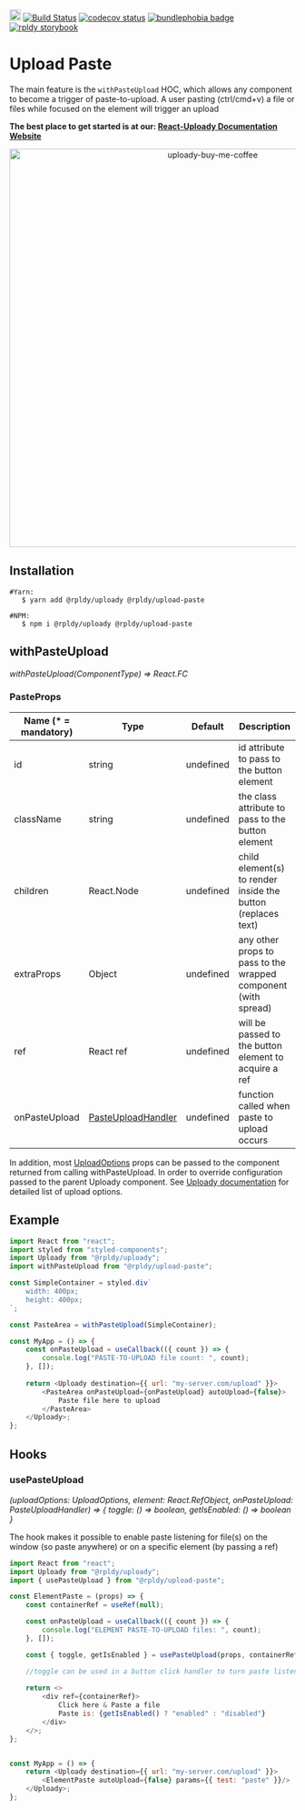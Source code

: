 <a href="https://badge.fury.io/js/%40rpldy%2Fupload-paste">
    <img src="https://badge.fury.io/js/%40rpldy%2Fupload-paste.svg" alt="npm version" height="20"></a>
<a href="https://github.com/rpldy/react-uploady/actions/workflows/pr.yml">
        <img src="https://github.com/rpldy/react-uploady/actions/workflows/pr.yml/badge.svg" alt="Build Status"/></a>
<a href="https://codecov.io/gh/rpldy/react-uploady">
    <img src="https://codecov.io/gh/rpldy/react-uploady/branch/master/graph/badge.svg" alt="codecov status"/></a> 
<a href="https://bundlephobia.com/result?p=@rpldy/upload-paste">
    <img src="https://badgen.net/bundlephobia/minzip/@rpldy/upload-paste" alt="bundlephobia badge"/></a>
<a href="https://react-uploady-storybook.netlify.com/?path=/story/upload-paste--simple">
   <img src="https://cdn.jsdelivr.net/gh/storybookjs/brand@master/badge/badge-storybook.svg" alt="rpldy storybook"/></a> 

# Upload Paste

The main feature is the `withPasteUpload` HOC, which allows any component to become a trigger of paste-to-upload.
A user pasting (ctrl/cmd+v) a file or files while focused on the element will trigger an upload 

**The best place to get started is at our: [React-Uploady Documentation Website](https://react-uploady.org)**

<p align="center">
    <a href="https://www.buymeacoffee.com/yoav"> 
        <img width="700" alt="uploady-buy-me-coffee" src="https://github.com/user-attachments/assets/3a22cd82-94f8-4b79-8b1b-c783be5ecb88">
    </a>
</p>

## Installation

```shell
#Yarn: 
   $ yarn add @rpldy/uploady @rpldy/upload-paste 

#NPM:
   $ npm i @rpldy/uploady @rpldy/upload-paste   
``` 

## withPasteUpload

_withPasteUpload(ComponentType<any>) => React.FC<PasteProps>_

### PasteProps

| Name (* = mandatory) | Type                                                                               | Default   | Description                                                    |
|----------------------|------------------------------------------------------------------------------------|-----------|----------------------------------------------------------------|
| id                   | string                                                                             | undefined | id attribute to pass to the button element                     |
| className            | string                                                                             | undefined | the class attribute to pass to the button element              |
| children             | React.Node                                                                         | undefined | child element(s) to render inside the button (replaces text)   |
| extraProps           | Object                                                                             | undefined | any other props to pass to the wrapped component (with spread) |
| ref                  | React ref                                                                          | undefined | will be passed to the button element to acquire a ref          |
| onPasteUpload        | [PasteUploadHandler](https://react-uploady.org/docs/api/types/#pasteuploadhandler) | undefined | function called when paste to upload occurs                    |

In addition, most [UploadOptions](https://react-uploady.org/docs/api/types/#uploadoptions) props can be passed to the component returned from calling withPasteUpload.
In order to override configuration passed to the parent Uploady component.
See [Uploady documentation](https://react-uploady.org/docs/api/#props) for detailed list of upload options.

## Example

```javascript
import React from "react";
import styled from "styled-components";
import Uploady from "@rpldy/uploady";
import withPasteUpload from "@rpldy/upload-paste";

const SimpleContainer = styled.div`   
    width: 400px;
    height: 400px;   
`;

const PasteArea = withPasteUpload(SimpleContainer);

const MyApp = () => {
    const onPasteUpload = useCallback(({ count }) => {
        console.log("PASTE-TO-UPLOAD file count: ", count);
    }, []);
    
	return <Uploady destination={{ url: "my-server.com/upload" }}>
        <PasteArea onPasteUpload={onPasteUpload} autoUpload={false}>
            Paste file here to upload
        </PasteArea>
    </Uploady>;
};
```

## Hooks

### usePasteUpload

_(uploadOptions: UploadOptions, element: React.RefObject<HTMLHtmlElement>, onPasteUpload: PasteUploadHandler) =>
{ toggle: () => boolean, getIsEnabled: () => boolean }_

The hook makes it possible to enable paste listening for file(s) on the window (so paste anywhere) or on a specific element (by passing a ref)


```javascript
import React from "react";
import Uploady from "@rpldy/uploady";
import { usePasteUpload } from "@rpldy/upload-paste";

const ElementPaste = (props) => {
    const containerRef = useRef(null);

    const onPasteUpload = useCallback(({ count }) => {
        console.log("ELEMENT PASTE-TO-UPLOAD files: ", count);
    }, []);

    const { toggle, getIsEnabled } = usePasteUpload(props, containerRef, onPasteUpload);

    //toggle can be used in a button click handler to turn paste listening on/off
    
    return <>
        <div ref={containerRef}>
            Click here & Paste a file
            Paste is: {getIsEnabled() ? "enabled" : "disabled"}
        </div>
    </>;
};


const MyApp = () => {
    return <Uploady destination={{ url: "my-server.com/upload" }}>
        <ElementPaste autoUpload={false} params={{ test: "paste" }}/>
    </Uploady>;
};
```